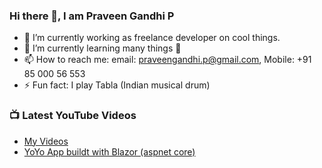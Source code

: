 ### Hi there 👋, I am Praveen Gandhi P

- 🔭 I’m currently working as freelance developer on cool things.
- 🌱 I’m currently learning many things 🤣
- 📫 How to reach me: email: praveengandhi.p@gmail.com, Mobile: +91 85 000 56 553
- ⚡ Fun fact: I play Tabla (Indian musical drum)



### 📺 Latest YouTube Videos

<!-- YOUTUBE:START -->
- [My Videos](https://www.youtube.com/c/PraveenGandhi-Chennai/videos)
- [YoYo App buildt with Blazor (aspnet core)](https://www.youtube.com/watch?v=Cnv9Ui4GG0g)
<!-- YOUTUBE:END -->
